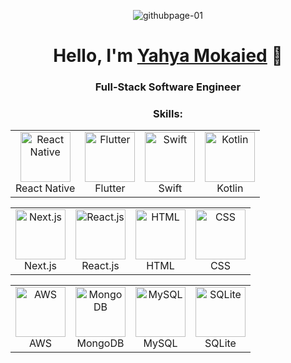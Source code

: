 <!-- Add a banner image -->
<p align="center">
  <img src="https://user-images.githubusercontent.com/50097658/100131740-bb6d5f00-2e84-11eb-9daf-d3e422332693.png" alt="githubpage-01" />
</p>

<!-- Add an introduction -->
<h1 align="center">Hello, I'm <a href="https://www.github.com/yahyamokaied">Yahya Mokaied</a> 👋</h1>
<h3 align="center">Full-Stack Software Engineer</h3>

<!-- Add a list of skills -->
<h3 align="center">Skills:</h3>

<!-- Add a table for mobile technologies -->
<table align="center" border="0" cellspacing="20" cellpadding="20">
  <tr>
    <td align="center">
      <img src="icons/react-native-icon.svg" alt="React Native" width="80" height="80"/>
      <br />
      React Native
    </td>
    <td align="center">
      <img src="icons/flutter-icon.svg" alt="Flutter" width="80" height="80"/> 
      <br />
      Flutter
    </td>
    <td align="center">
      <img src="icons/swift-icon.svg" alt="Swift" width="80" height="80"/> 
      <br />
      Swift
    </td>
    <td align="center">
      <img src="icons/kotlin-icon.svg" alt="Kotlin" width="80" height="80"/> 
      <br />
      Kotlin
    </td>
  </tr>
</table>

<!-- Add a table for web technologies -->
<table align="center" border="0" cellspacing="20" cellpadding="20">
  <tr>
    <td align="center">
      <img src="icons/nextjs-icon.svg" alt="Next.js" width="80" height="80"/>
      <br />
      Next.js
    </td>
    <td align="center">
      <img src="icons/react-icon.svg" alt="React.js" width="80" height="80"/> 
      <br />
      React.js
    </td>
    <td align="center">
      <img src="" alt="HTML" width="80" height="80"/> 
      <br />
      HTML
    </td>
    <td align="center">
      <img src="https://www.vectorlogo.zone/logos/netlifyapp_watercss/netlifyapp_watercss-icon.svg" alt="CSS" width="80" height="80"/> 
      <br />
      CSS
    </td>
  </tr>
</table>

<!-- Add a table for backend technologies -->
<table align="center" border="0" cellspacing="20" cellpadding="20">
  <tr>
    <td align="center">
      <img src="https://www.vectorlogo.zone/logos/sass-lang/sass-lang-icon.svg" alt="AWS" width="80" height="80"/> 
      <br />
      AWS
    </td>
    <td align="center">
      <img src="https://www.vectorlogo.zone/logos/mongodb/mongodb-icon.svg" alt="MongoDB" width="80" height="80"/> 
      <br />
      MongoDB
    </td>
    <td align="center">
      <img src="https://www.vectorlogo.zone/logos/mysql/mysql-icon.svg" alt="MySQL" width="80" height="80"/> 
      <br />
      MySQL
    </td>
    <td align="center">
      <img src="https://www.vectorlogo.zone/logos/sqlite/sqlite-icon.svg" alt="SQLite" width="80" height="80"/> 
      <br />
      SQLite
    </td>
  </tr
